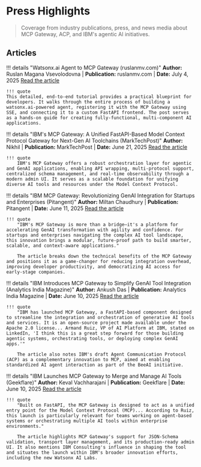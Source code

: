 # Press Highlights

> Coverage from industry publications, press, and news media about MCP Gateway, ACP, and IBM's agentic AI initiatives.

## Articles
!!! details "Watsonx.ai Agent to MCP Gateway (ruslanmv.com)"
**Author:** Ruslan Magana Vsevolodovna | **Publication:** ruslanmv.com | **Date:** July 4, 2025
[Read the article](https://ruslanmv.com/blog/watsonx-agent-to-mcp-gateway)

    !!! quote
    This detailed, end-to-end tutorial provides a practical blueprint for developers. It walks through the entire process of building a watsonx.ai-powered agent, registering it with the MCP Gateway using SSE, and connecting it to a custom FastAPI frontend. The post serves as a hands-on guide for creating fully-functional, multi-component AI applications.

!!! details "IBM's MCP Gateway: A Unified FastAPI-Based Model Context Protocol Gateway for Next-Gen AI Toolchains (MarkTechPost)"
    **Author:** Nikhil | **Publication:** MarkTechPost | **Date:** June 21, 2025
    [Read the article](https://www.marktechpost.com/2025/06/21/ibms-mcp-gateway-a-unified-fastapi-based-model-context-protocol-gateway-for-next-gen-ai-toolchains/)

    !!! quote
        IBM's MCP Gateway offers a robust orchestration layer for agentic and GenAI applications, enabling API wrapping, multi-protocol support, centralized schema management, and real-time observability through a modern admin UI. It serves as a scalable foundation for unifying diverse AI tools and resources under the Model Context Protocol.

!!! details "IBM MCP Gateway: Revolutionizing GenAI Integration for Startups and Enterprises (Pitangent)"
    **Author:** Miltan Chaudhury | **Publication:** Pitangent | **Date:** June 11, 2025
    [Read the article](https://pitangent.com/ai-ml-development-services/ibm-mcp-gateway-revolutionizing-genai-integration-for-startups-and-enterprises/)

    !!! quote
        "IBM's MCP Gateway is more than a bridge—it's a platform for accelerating GenAI transformation with agility and confidence. For startups and enterprises navigating the complex AI tool landscape, this innovation brings a modular, future-proof path to build smarter, scalable, and context-aware applications."

        The article breaks down the technical benefits of the MCP Gateway and positions it as a game-changer for reducing integration overhead, improving developer productivity, and democratizing AI access for early-stage companies.

!!! details "IBM Introduces MCP Gateway to Simplify GenAI Tool Integration (Analytics India Magazine)"
    **Author:** Ankush Das | **Publication:** Analytics India Magazine | **Date:** June 10, 2025
    [Read the article](https://analyticsindiamag.com/ai-news-updates/ibm-introduces-mcp-gateway-to-simplify-genai-tool-integration/)

    !!! quote
        "IBM has launched MCP Gateway, a FastAPI-based component designed to streamline the integration and orchestration of generative AI tools and services. It is an open-source project made available under the Apache 2.0 license... Armand Ruiz, VP of AI Platform at IBM, stated on LinkedIn, 'I think this is a great step forward for those building agentic systems, orchestrating tools, or deploying complex GenAI apps.'"

        The article also notes IBM's draft Agent Communication Protocol (ACP) as a complementary innovation to MCP, aimed at enabling standardized AI agent interaction as part of the BeeAI initiative.

!!! details "IBM Launches MCP Gateway to Merge and Manage AI Tools (Geekflare)"
    **Author:** Keval Vachharajani | **Publication:** Geekflare | **Date:** June 10, 2025
    [Read the article](https://geekflare.com/news/ibm-launches-mcp-gateway-to-merge-and-manage-ai-tools/)

    !!! quote
        "Built on FastAPI, the MCP Gateway is designed to act as a unified entry point for the Model Context Protocol (MCP)... According to Ruiz, this launch is particularly relevant for teams working on agent-based systems or orchestrating multiple AI tools within enterprise environments."

        The article highlights MCP Gateway's support for JSON-Schema validation, transport layer management, and its production-ready admin UI. It also mentions IBM Consulting's influence in shaping the tool and situates the launch within IBM's broader innovation efforts, including the new Watsonx AI Labs.
